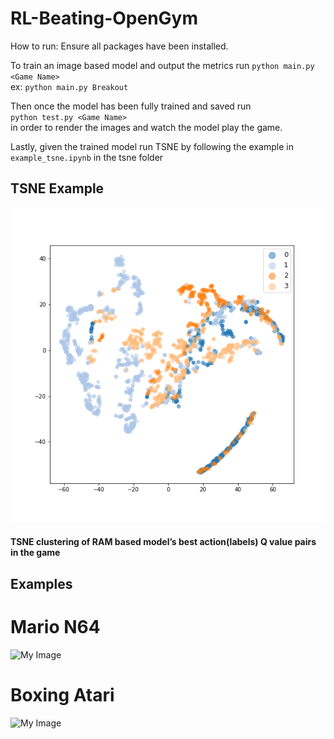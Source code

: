 # RL-Beating-OpenGym

How to run:
Ensure all packages have been installed.


To train an image based model and output the metrics run `python main.py <Game Name>`  
  ex: `python main.py Breakout`  
  
Then once the model has been fully trained and saved run   
  `python test.py <Game Name>`  
in order to render the images and watch the model play the game.   
  
Lastly, given the trained model run TSNE by following the example in `example_tsne.ipynb` in the tsne folder   

## TSNE Example

![My Image](tsne/breakout-tsne.png)

#### TSNE clustering of RAM based model’s best action(labels) Q value pairs in the game

## Examples

# Mario N64
![My Image](examples/mario-run.gif)

# Boxing Atari
![My Image](examples/boxing-game.gif)
